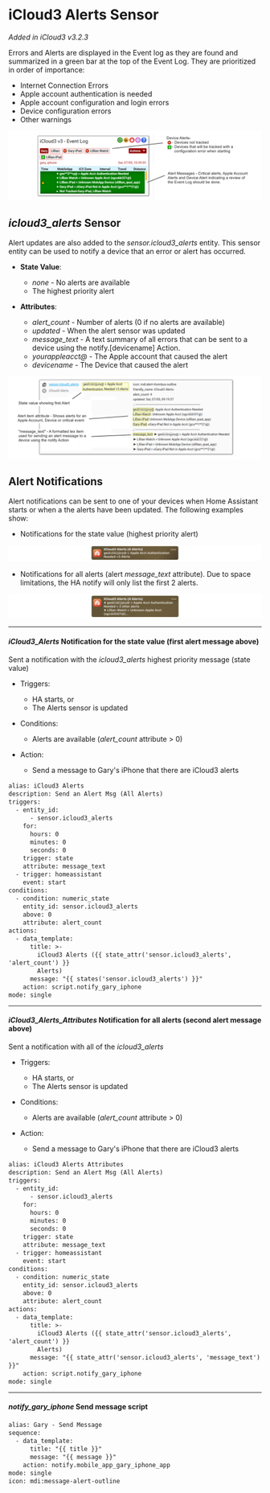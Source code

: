 # iCloud3 Alerts Sensor

*Added in iCloud3 v3.2.3*

Errors and Alerts are displayed in the Event log as they are found and summarized in a green bar at the top of the Event Log. They are prioritized in order of importance:

- Internet Connection Errors
- Apple account authentication is needed
- Apple account configuration and login errors
- Device configuration errors
- Other warnings

![](..\images\icloud3-alerts-evlog.png)

## *icloud3_alerts* Sensor

Alert updates are also added to the *sensor.icloud3_alerts* entity. This sensor entity can be used to notify a device that an error or alert has occurred. 

   - **State Value**: 
        - *none* - No alerts are available
        - The highest priority alert

   - **Attributes**:
        - *alert_count* - Number of alerts (0 if no alerts are available)
        - *updated* - When the alert sensor was updated
        - *message_text* - A text summary of all errors that can be sent to a device using the notify.[devicename] Action.
        - *yourappleacct@* - The Apple account that caused the alert
        - *devicename* - The Device that caused the alert

![](..\images\icloud3-alerts-sensor.png)

## Alert Notifications

Alert notifications can be sent to one of your devices when Home Assistant starts or when a the alerts have been updated. The following examples show:

- Notifications for the state value (highest priority alert)

![](..\images\icloud3-alerts-notify-msg-state.png)

-  Notifications for all alerts (alert *message_text* attribute). Due to space limitations, the HA notify will only list the first 2 alerts.

![](..\images\icloud3-alerts-notify-msg-attrs.png)



------

#### *iCloud3_Alerts* Notification for the state value (first alert message above)

Sent a notification with the *icloud3_alerts* highest priority message (state value)

- Triggers:
  - HA starts, or
  - The Alerts sensor is updated
- Conditions:
  - Alerts are available (*alert_count* attribute > 0)

- Action:
  - Send a message to Gary's iPhone that there are iCloud3 alerts

```
alias: iCloud3 Alerts
description: Send an Alert Msg (All Alerts)
triggers:
  - entity_id:
      - sensor.icloud3_alerts
    for:
      hours: 0
      minutes: 0
      seconds: 0
    trigger: state
    attribute: message_text
  - trigger: homeassistant
    event: start
conditions:
  - condition: numeric_state
    entity_id: sensor.icloud3_alerts
    above: 0
    attribute: alert_count
actions:
  - data_template:
      title: >-
        iCloud3 Alerts ({{ state_attr('sensor.icloud3_alerts', 'alert_count') }}
        Alerts)
      message: "{{ states('sensor.icloud3_alerts') }}"
    action: script.notify_gary_iphone
mode: single

```





------

#### *iCloud3_Alerts_Attributes* Notification for all alerts (second alert message above)

Sent a notification with all of the *icloud3_alerts* 

- Triggers:
  - HA starts, or
  - The Alerts sensor is updated
- Conditions:
  - Alerts are available (*alert_count* attribute > 0)

- Action:
  - Send a message to Gary's iPhone that there are iCloud3 alerts

```
alias: iCloud3 Alerts Attributes
description: Send an Alert Msg (All Alerts)
triggers:
  - entity_id:
      - sensor.icloud3_alerts
    for:
      hours: 0
      minutes: 0
      seconds: 0
    trigger: state
    attribute: message_text
  - trigger: homeassistant
    event: start
conditions:
  - condition: numeric_state
    entity_id: sensor.icloud3_alerts
    above: 0
    attribute: alert_count
actions:
  - data_template:
      title: >-
        iCloud3 Alerts ({{ state_attr('sensor.icloud3_alerts', 'alert_count') }}
        Alerts)
      message: "{{ state_attr('sensor.icloud3_alerts', 'message_text') }}"
    action: script.notify_gary_iphone
mode: single
```





------

#### *notify_gary_iphone* Send message script

```
alias: Gary - Send Message
sequence:
  - data_template:
      title: "{{ title }}"
      message: "{{ message }}"
    action: notify.mobile_app_gary_iphone_app
mode: single
icon: mdi:message-alert-outline
```

